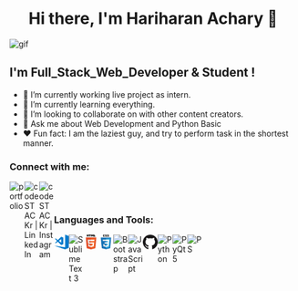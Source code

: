 <h1 align="center">Hi there, I'm Hariharan Achary 👋</h1

![gif](https://raw.githubusercontent.com/itsharry46/itsharry46/master/code.gif)


## I'm Full_Stack_Web_Developer & Student !

- 📝 I’m currently working live project as intern.
- 🧠 I’m currently learning everything.
- 💭 I’m looking to collaborate on with other content creators.
- 📢 Ask me about Web Development and Python Basic
- ❤️ Fun fact: I am the laziest guy, and try to perform task in the shortest manner.

### Connect with me: 
[<img align="left" alt="portfolio" width="26px" src="https://image.flaticon.com/icons/svg/922/922656.svg" href="https://itsharry46.github.io/Portfolio_Website/" />](https://itsharry46.github.io/Portfolio_Website/)
[<img align="left" alt="codeSTACKr | LinkedIn" width="26px" src="https://image.flaticon.com/icons/svg/1409/1409945.svg" />](https://linkedin.com/in/hariharan-achary-09b801193)
[<img align="left" alt="codeSTACKr | Instagram" width="26px" src="https://image.flaticon.com/icons/svg/185/185970.svg" />](https://www.behance.net/hariachary)
<br /><br />


### Languages and Tools: 
<img align="left" alt="Visual Studio Code" width="26px" src="https://raw.githubusercontent.com/github/explore/80688e429a7d4ef2fca1e82350fe8e3517d3494d/topics/visual-studio-code/visual-studio-code.png" />
<img align="left" alt="Sublime Text 3" width="26px" src="https://upload.wikimedia.org/wikipedia/en/d/d2/Sublime_Text_3_logo.png" />
<img align="left" alt="HTML5" width="26px" src="https://raw.githubusercontent.com/github/explore/80688e429a7d4ef2fca1e82350fe8e3517d3494d/topics/html/html.png" />
<img align="left" alt="CSS3" width="26px" src="https://raw.githubusercontent.com/github/explore/80688e429a7d4ef2fca1e82350fe8e3517d3494d/topics/css/css.png" />
<img align="left" alt="Bootstrap" width="26px" src="https://www.bestforpc.com/wp-content/uploads/2020/05/Bootstrap-Studio-Logo-Icon-Png.jpg" />
<img align="left" alt="JavaScript" width="26px" src="https://seeklogo.com/images/J/javascript-logo-E967E87D74-seeklogo.com.png" />
<img align="left" alt="GitHub" width="26px" src="https://raw.githubusercontent.com/github/explore/78df643247d429f6cc873026c0622819ad797942/topics/github/github.png" />
<img align="left" alt="Python" width="26px" src="https://image.flaticon.com/icons/svg/919/919852.svg" />
<img align="left" alt="PyQt5" width="26px" src="https://upload.wikimedia.org/wikipedia/commons/thumb/0/0b/Qt_logo_2016.svg/1200px-Qt_logo_2016.svg.png" />
<img align="left" alt="PS" width="26px" src="https://image.flaticon.com/icons/svg/552/552220.svg" />

